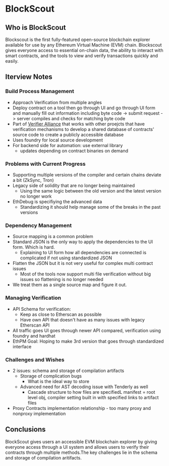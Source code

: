 # BlockScout

## Who is BlockScout
Blockscout is the first fully-featured open-source blockchain explorer available for use by any Ethereum Virtual Machine (EVM) chain.  Blockscout gives everyone access to essential on-chain data, the ability to interact with smart contracts, and the tools to view and verify transactions quickly and easily. 

## Iterview Notes

### Build Process Management
* Approach Verification from multiple angles
* Deploy contract on a tool then go through UI and go through UI form and manually fill out information including byte code -> submit request -> server compiles and checks for matching byte code 
* Part of [Verifier Alliance](https://verifieralliance.org/who.html) that works with other proejcts that have verification mechanisms to develop a shared database of contracts' source code to create a publicly accessible database
* Uses foundry for local source development
* For backend side for automation: use external library 
    * updates depending on contract binaries on demand
### Problems with Current Progress 
* Supporting multiple versions of the compiler and certain chains deviate a bit (ZkSync, Tron)
* Legacy side of solidity that are no longer being maintained
    * Using the same logic between the old version and the latest version no longer work 
* EthDebug is specifiying the advanced data
    * Standardizing it should help manage some of the breaks in the past versions
### Dependency Management
* Source mapping is a common problem 
* Standard JSON is the only way to apply the dependencies to the UI form. Which is hard.
    * Explaining to UI form how all dependencies are connected is complicated if not using standardized JSON
* Flatten the JSON but it is not very useful for complex multi contract issues
    * Most of the tools now support multi file verification without big issues so flattening is no longer needed 
* We treat them as a single source map and figure it out. 

### Managing Verification
* API Schema for verification:
    * Keep as close to Etherscan as possible 
    * Have own API that doesn't have as many issues with legacy Etherscan API
* All traffic goes UI goes through newer API compared, verification using foundry and hardhat 
* EthPM Goal: Hoping to make 3rd version that goes through standardized interface 
### Challenges and Wishes 
* 2 issues: schema and storage of compilation artifacts 
    * Storage of complication bugs
        * What is the ideal way to store 
    * Advanced need for AST decoding issue with Tenderly as well 
        * Cascade structure to how files are specifiedL manifest = root level obj, compiler setting built in with specified links to artifact files 
* Proxy Contracts implementation relationship - too many proxy and nonproxy implementation 
## Conclusions
BlockScout gives users an accessible EVM blockchain explorer by giving everyone access through a UI system and allows users to verify their contracts through multiple methods.The key challenges lie in the schema and storage of compilation aritifacts. 